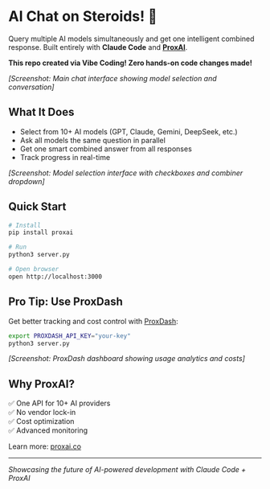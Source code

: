 # AI Chat on Steroids! 🚀

Query multiple AI models simultaneously and get one intelligent combined response. Built entirely with **Claude Code** and **[ProxAI](https://www.proxai.co)**. 

**This repo created via Vibe Coding! Zero hands-on code changes made!**

*[Screenshot: Main chat interface showing model selection and conversation]*

## What It Does

- Select from 10+ AI models (GPT, Claude, Gemini, DeepSeek, etc.)
- Ask all models the same question in parallel
- Get one smart combined answer from all responses
- Track progress in real-time

*[Screenshot: Model selection interface with checkboxes and combiner dropdown]*

## Quick Start

```bash
# Install
pip install proxai

# Run
python3 server.py

# Open browser
open http://localhost:3000
```

## Pro Tip: Use ProxDash

Get better tracking and cost control with [ProxDash](https://www.proxai.co):

```bash
export PROXDASH_API_KEY="your-key"
python3 server.py
```

*[Screenshot: ProxDash dashboard showing usage analytics and costs]*

## Why ProxAI?

✅ One API for 10+ AI providers  
✅ No vendor lock-in  
✅ Cost optimization  
✅ Advanced monitoring  

Learn more: [proxai.co](https://www.proxai.co)

---

*Showcasing the future of AI-powered development with Claude Code + ProxAI*